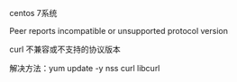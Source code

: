 centos 7系统

Peer reports incompatible or unsupported protocol version

curl 不兼容或不支持的协议版本

解决方法：yum update -y nss curl libcurl
